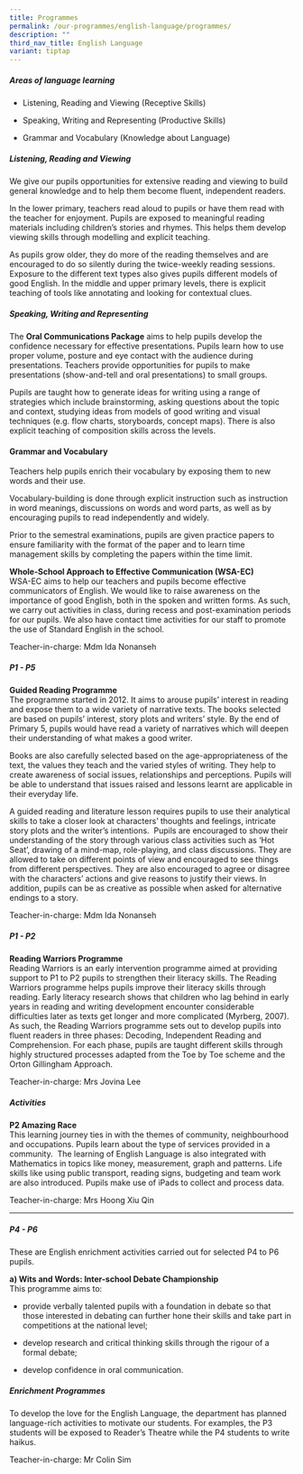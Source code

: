 ```yaml
---
title: Programmes
permalink: /our-programmes/english-language/programmes/
description: ""
third_nav_title: English Language
variant: tiptap
---
```

<h5><strong>Areas of language learning</strong></h5><ul data-tight="true" class="tight"><li><p>Listening, Reading and Viewing (Receptive Skills)</p></li><li><p>Speaking, Writing and Representing (Productive Skills)</p></li><li><p>Grammar and Vocabulary (Knowledge about Language)</p></li></ul><h5><strong>Listening, Reading and Viewing</strong></h5><p>We give our pupils opportunities for extensive reading and viewing to build general knowledge and to help them become fluent, independent readers.</p><p>In the lower primary, teachers read aloud to pupils or have them read with the teacher for enjoyment. Pupils are exposed to meaningful reading materials including children’s stories and rhymes. This helps them develop viewing skills through modelling and explicit teaching.</p><p>As pupils grow older, they do more of the reading themselves and are encouraged to do so silently during the twice-weekly reading sessions. Exposure to the different text types also gives pupils different models of good English. In the middle and upper primary levels, there is explicit teaching of tools like annotating and looking for contextual clues.</p><h5><strong>Speaking, Writing and Representing</strong></h5><p>The&nbsp;<strong>Oral Communications Package</strong>&nbsp;aims to help pupils develop the confidence necessary for effective presentations. Pupils learn how to use proper volume, posture and eye contact with the audience during presentations. Teachers provide opportunities for pupils to make presentations (show-and-tell and oral presentations) to small groups.</p><p>Pupils are taught how to generate ideas for writing using a range of strategies which include brainstorming, asking questions about the topic and context, studying ideas from models of good writing and visual techniques (e.g. flow charts, storyboards, concept maps). There is also explicit teaching of composition skills across the levels.</p><h4><strong>Grammar and Vocabulary</strong></h4><p>Teachers help pupils enrich their vocabulary by exposing them to new words and their use.</p><p>Vocabulary-building is done through explicit instruction such as instruction in word meanings, discussions on words and word parts, as well as by encouraging pupils to read independently and widely.</p><p>Prior to the semestral examinations, pupils are given practice papers to ensure familiarity with the format of the paper and to learn time management skills by completing the papers within the time limit.</p><p><strong>Whole-School Approach to Effective Communication (WSA-EC)</strong><br>WSA-EC aims to help our teachers and pupils become effective communicators of English. We would like to raise awareness on the importance of good English, both in the spoken and written forms.&nbsp;As such, we carry out activities in class, during recess and post-examination periods for our pupils.&nbsp;We also have contact time activities for our staff to promote the use of Standard English in the school.</p><p>Teacher-in-charge: Mdm Ida Nonanseh</p><h5><strong>P1 - P5</strong></h5><p><strong>Guided Reading Programme</strong><br>The programme started in 2012. It aims to arouse pupils’ interest in reading and expose them to&nbsp;a wide variety of narrative texts. The books selected are based on pupils’ interest, story plots&nbsp;and writers’ style. By the end of Primary 5, pupils would have read a variety of narratives which will deepen their understanding of what makes a good writer.</p><p>Books are also carefully selected based on the age-appropriateness of the text, the values they&nbsp;teach and the varied styles of writing. They help to create awareness of social issues,&nbsp;relationships and perceptions. Pupils will be able to understand that issues raised and lessons&nbsp;learnt are applicable in their everyday life.</p><p>A guided reading and literature lesson requires pupils to use their analytical skills to take a closer&nbsp;look at characters’ thoughts and feelings, intricate story plots and the writer’s intentions. &nbsp;Pupils&nbsp;are encouraged to show their understanding of the story through various class activities such as&nbsp;‘Hot Seat’, drawing of a mind-map, role-playing, and class discussions. They are allowed to take&nbsp;on different points of view and encouraged to see things from different perspectives. They are&nbsp;also encouraged to agree or disagree with the characters’ actions and give reasons to justify&nbsp;their views. In addition, pupils can be as creative as possible when asked for alternative endings&nbsp;to a story.</p><p>Teacher-in-charge: Mdm Ida Nonanseh</p><h5><strong>P1 - P2</strong></h5><p><strong>Reading Warriors Programme</strong><br>Reading Warriors is an early intervention programme aimed at providing support to P1 to P2&nbsp;pupils to strengthen their literacy skills. The Reading Warriors programme helps pupils improve&nbsp;their literacy skills through reading. Early literacy research shows that children who lag behind in early years in reading and writing development encounter considerable difficulties later as texts&nbsp;get longer and more complicated (Myrberg, 2007). As such, the Reading Warriors programme&nbsp;sets out to develop pupils into fluent readers in three phases: Decoding, Independent Reading&nbsp;and Comprehension. For each phase, pupils are taught different skills through highly structured&nbsp;processes adapted from the Toe by Toe scheme and the Orton Gillingham Approach.</p><p>Teacher-in-charge: Mrs Jovina Lee</p><h5><strong>Activities</strong></h5><p><strong>P2 Amazing Race</strong><br>This learning journey ties in with the themes of community, neighbourhood and occupations. Pupils learn about the type of services provided in a community.&nbsp; The learning of English Language is also integrated with Mathematics in topics like money, measurement, graph and patterns. Life skills like using public transport, reading signs, budgeting and team work are also introduced. Pupils make use of iPads to collect and process data.</p><p>Teacher-in-charge: Mrs Hoong Xiu Qin</p><hr><h5><strong>P4 - P6</strong></h5><p>These are English enrichment activities carried out for selected P4 to P6 pupils.</p><p><strong>a)&nbsp;Wits and Words: Inter-school Debate Championship</strong><br>This programme aims to:</p><ul data-tight="true" class="tight"><li><p>provide verbally talented pupils with a foundation in debate so that those interested in debating can further hone their skills and take part in competitions at the national level;&nbsp;</p></li><li><p>develop research and critical thinking skills through the rigour of a formal debate;&nbsp;</p></li><li><p>develop confidence in oral communication.</p></li></ul><h5><strong>Enrichment Programmes</strong></h5><p>To develop the love for the English Language, the department has planned language-rich activities to motivate our students. For examples, the P3 students will be exposed to Reader’s Theatre while the P4 students to write haikus.</p><p>Teacher-in-charge: Mr Colin Sim</p>